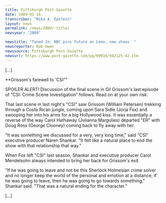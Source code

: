 ```yaml
---
title: Pittsburgh Post-Gazette
date: 2009-01-16
transcriber: "Mika A. Epstein"
layout: news
permalink: /news/2009/:title/
newsyear: "2009"

newstitle: "Tuned In: NBC pins future on Leno, new shows  "
newsreporter: Rob Owen
newssource: Pittsburgh Post-Gazette
newsurl: https://www.post-gazette.com/pg/09016/942125-42.stm
---
```


[...]

**Grissom's farewell to 'CSI""

SPOILER ALERT! Discussion of the final scene in Gil Grissom's last episode of "CSI: Crime Scene Investigation" follows. Read on at your own risk.

That last scene in last night's "CSI" saw Grissom (William Petersen) trekking through a Costa Rican jungle, coming upon Sara Sidle (Jorja Fox) and swooping her into his arms for a big Hollywood kiss. It was essentially a reverse of the way Carol Hathaway (Julianna Margulies) departed "ER" with Doug Ross (George Clooney) coming back to fly away with her.

"It was something we discussed for a very, very long time," said "CSI" executive producer Naren Shankar. "It felt like a natural place to end the show with that relationship that way."

When Fox left "CSI" last season, Shankar and executive producer Carol Mendelsohn always intended to bring her back for Grissom's exit.

"If he was going to leave and not be this Sherlock Holmesian crime solver and no longer keep the world of the personal and emotion at a distance, if he was going to leave, then he was going to go towards something," Shankar said. "That was a natural ending for the character."

[...]
